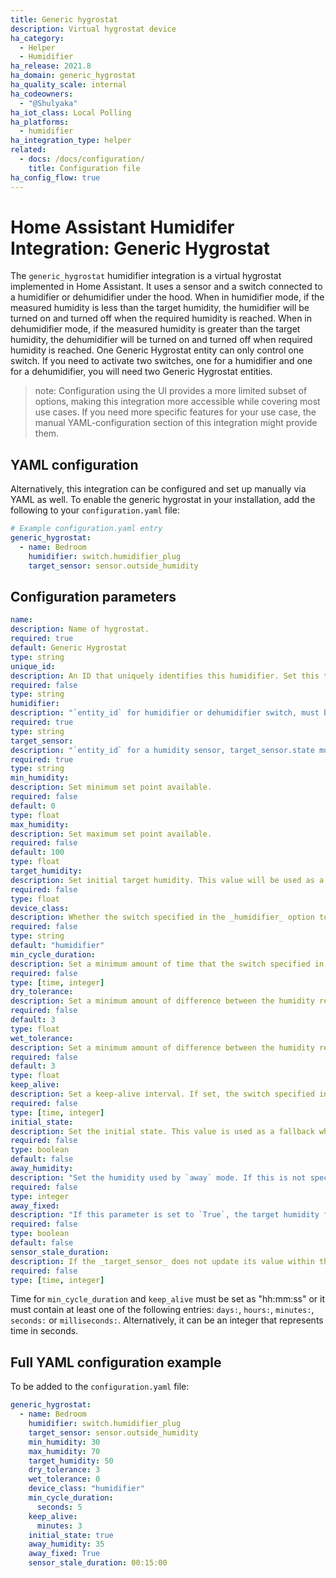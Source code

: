 ```yaml
---
title: Generic hygrostat
description: Virtual hygrostat device
ha_category:
  - Helper
  - Humidifier
ha_release: 2021.8
ha_domain: generic_hygrostat
ha_quality_scale: internal
ha_codeowners:
  - "@Shulyaka"
ha_iot_class: Local Polling
ha_platforms:
  - humidifier
ha_integration_type: helper
related:
  - docs: /docs/configuration/
    title: Configuration file
ha_config_flow: true
---
```


# Home Assistant Humidifer Integration: Generic Hygrostat

The `generic_hygrostat` humidifier integration is a virtual hygrostat implemented in Home Assistant. It uses a sensor and a switch connected to a humidifier or dehumidifier under the hood. When in humidifier mode, if the measured humidity is less than the target humidity, the humidifier will be turned on and turned off when the required humidity is reached. When in dehumidifier mode, if the measured humidity is greater than the target humidity, the dehumidifier will be turned on and turned off when required humidity is reached. One Generic Hygrostat entity can only control one switch. If you need to activate two switches, one for a humidifier and one for a dehumidifier, you will need two Generic Hygrostat entities.

> note: Configuration using the UI provides a more limited subset of options, making this integration more accessible while covering most use cases. If you need more specific features for your use case, the manual YAML-configuration section of this integration might provide them.

## YAML configuration

Alternatively, this integration can be configured and set up manually via YAML
as well. To enable the generic hygrostat in your installation, add the
following to your `configuration.yaml` file:

```yaml
# Example configuration.yaml entry
generic_hygrostat:
  - name: Bedroom
    humidifier: switch.humidifier_plug
    target_sensor: sensor.outside_humidity
```

## Configuration parameters

```yaml
name:
description: Name of hygrostat.
required: true
default: Generic Hygrostat
type: string
unique_id:
description: An ID that uniquely identifies this humidifier. Set this to a unique value to allow customization through the UI.
required: false
type: string
humidifier:
description: "`entity_id` for humidifier or dehumidifier switch, must be a toggle device."
required: true
type: string
target_sensor:
description: "`entity_id` for a humidity sensor, target_sensor.state must be humidity."
required: true
type: string
min_humidity:
description: Set minimum set point available.
required: false
default: 0
type: float
max_humidity:
description: Set maximum set point available.
required: false
default: 100
type: float
target_humidity:
description: Set initial target humidity. This value will be used as a fallback when the previous setpoint is not available.
required: false
type: float
device_class:
description: Whether the switch specified in the _humidifier_ option to be treated as a humidifier or a dehumidifier device. Must be either "humidifier" or "dehumidifier"
required: false
type: string
default: "humidifier"
min_cycle_duration:
description: Set a minimum amount of time that the switch specified in the _humidifier_ option must be in its current state prior to being switched either off or on.
required: false
type: [time, integer]
dry_tolerance:
description: Set a minimum amount of difference between the humidity read by the sensor specified in the _target_sensor_ option and the target humidity that must change prior to being switched on. For example, if the target humidity is 45 and the tolerance is 3 the humidifier will start when the sensor equals or goes below 42. It is advised to set this parameter equal or above your sensor precision. This parameter is only used on _target_sensor_ changes and is ignored on initialization, on manual operation or `humidifier.turn_on` action.
required: false
default: 3
type: float
wet_tolerance:
description: Set a minimum amount of difference between the humidity read by the sensor specified in the _target_sensor_ option and the target humidity that must change prior to being switched off. For example, if the target humidity is 45 and the tolerance is 3 the humidifier will stop when the sensor equals or goes above 48. It is advised to set this parameter equal or above your sensor precision. This parameter is only used on _target_sensor_ changes and is ignored on initialization, on manual operation or `humidifier.turn_on` action.
required: false
default: 3
type: float
keep_alive:
description: Set a keep-alive interval. If set, the switch specified in the _humidifier_ option will be triggered every time the interval elapses. Use with humidifiers and dehumidifiers that shut off if they don't receive a signal from their remote for a while. Use also with switches that might lose state. The keep-alive call is done with the current valid humidifier integration state (either on or off).
required: false
type: [time, integer]
initial_state:
description: Set the initial state. This value is used as a fallback when a previous state is not available.
required: false
type: boolean
default: false
away_humidity:
description: "Set the humidity used by `away` mode. If this is not specified, the mode feature will not be available."
required: false
type: integer
away_fixed:
description: "If this parameter is set to `True`, the target humidity for the `away` mode is fixed at `away_humidity` level and cannot be changed. An attempt to set the target humidity will effectively set the humidity for the `normal` mode. This can be used to independently control mode and target humidity."
required: false
type: boolean
default: false
sensor_stale_duration:
description: If the _target_sensor_ does not update its value within this period, it is considered unavailable until the next update. When the sensor is unavailable, the _humidifier_ is turned off for safety reasons.
required: false
type: [time, integer]
```

Time for `min_cycle_duration` and `keep_alive` must be set as "hh:mm:ss" or it must contain at least one of the following entries: `days:`, `hours:`, `minutes:`, `seconds:` or `milliseconds:`. Alternatively, it can be an integer that represents time in seconds.

## Full YAML configuration example

To be added to the `configuration.yaml` file:

```yaml
generic_hygrostat:
  - name: Bedroom
    humidifier: switch.humidifier_plug
    target_sensor: sensor.outside_humidity
    min_humidity: 30
    max_humidity: 70
    target_humidity: 50
    dry_tolerance: 3
    wet_tolerance: 0
    device_class: "humidifier"
    min_cycle_duration:
      seconds: 5
    keep_alive:
      minutes: 3
    initial_state: true
    away_humidity: 35
    away_fixed: True
    sensor_stale_duration: 00:15:00
```

